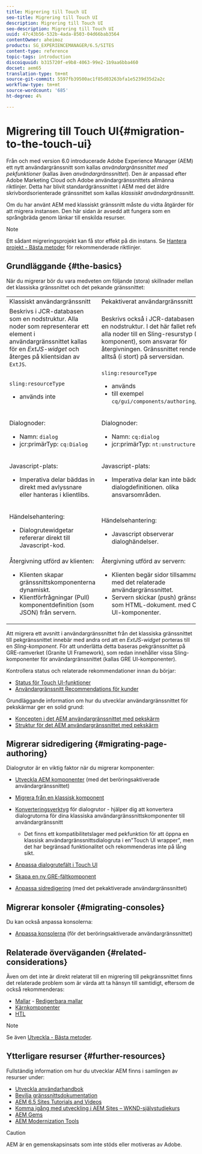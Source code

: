 ```yaml
---
title: Migrering till Touch UI
seo-title: Migrering till Touch UI
description: Migrering till Touch UI
seo-description: Migrering till Touch UI
uuid: 47c43b56-532b-4ada-8503-04d66bab3564
contentOwner: aheimoz
products: SG_EXPERIENCEMANAGER/6.5/SITES
content-type: reference
topic-tags: introduction
discoiquuid: b315720f-e9b8-4063-99e2-1b9aa6bba460
docset: aem65
translation-type: tm+mt
source-git-commit: 5597fb39500ac1f85d03263bfa1e5239d35d2a2c
workflow-type: tm+mt
source-wordcount: '685'
ht-degree: 4%

---
```



# Migrering till Touch UI{#migration-to-the-touch-ui}

Från och med version 6.0 introducerade Adobe Experience Manager (AEM) ett nytt användargränssnitt som kallas *användargränssnittet med pekfunktioner* (kallas även *användargränssnittet*). Den är anpassad efter Adobe Marketing Cloud och Adobe användargränssnittets allmänna riktlinjer. Detta har blivit standardgränssnittet i AEM med det äldre skrivbordsorienterade gränssnittet som kallas *klassiskt användargränssnitt*.

Om du har använt AEM med klassiskt gränssnitt måste du vidta åtgärder för att migrera instansen. Den här sidan är avsedd att fungera som en språngbräda genom länkar till enskilda resurser.

>[!NOTE]
>
>Ett sådant migreringsprojekt kan få stor effekt på din instans. Se [Hantera projekt - Bästa metoder](/help/managing/best-practices.md) för rekommenderade riktlinjer.

## Grundläggande {#the-basics}

När du migrerar bör du vara medveten om följande (stora) skillnader mellan det klassiska gränssnittet och det pekande gränssnittet:

<table>
 <tbody>
  <tr>
   <td>Klassiskt användargränssnitt</td>
   <td>Pekaktiverat användargränssnitt</td>
  </tr>
  <tr>
   <td>Beskrivs i JCR-databasen som en nodstruktur. Alla noder som representerar ett element i användargränssnittet kallas för en <em>ExtJS-widget</em> och återges på klientsidan av <code>ExtJS</code>.</td>
   <td>Beskrivs också i JCR-databasen som en nodstruktur. I det här fallet refererar alla noder till en Sling-resurstyp (Sling-komponent), som ansvarar för återgivningen. Gränssnittet renderas alltså (i stort) på serversidan.</td>
  </tr>
  <tr>
   <td><p><code>sling:resourceType</code></p>
    <ul>
     <li>används inte</li>
    </ul> </td>
   <td><code>sling:resourceType</code>
    <ul>
     <li>används</li>
     <li>till exempel<br /> <code>cq/gui/components/authoring/dialog</code><br /> </li>
    </ul> </td>
  </tr>
  <tr>
   <td><p>Dialognoder:</p>
    <ul>
     <li>Namn: <code>dialog</code></li>
     <li>jcr:primärTyp: <code>cq:Dialog</code></li>
    </ul> </td>
   <td><p>Dialognoder:</p>
    <ul>
     <li>Namn: <code>cq:dialog</code></li>
     <li>jcr:primärTyp: <code>nt:unstructured</code></li>
    </ul> </td>
  </tr>
  <tr>
   <td><p>Javascript-plats:</p>
    <ul>
     <li>Imperativa delar bäddas in direkt med avlyssnare eller hanteras i klientlibs.</li>
    </ul> </td>
   <td><p>Javascript-plats:</p>
    <ul>
     <li>Imperativa delar kan inte bäddas in i dialogdefinitionen. olika ansvarsområden.</li>
    </ul> </td>
  </tr>
  <tr>
   <td><p>Händelsehantering:</p>
    <ul>
     <li>Dialogrutewidgetar refererar direkt till Javascript-kod.</li>
    </ul> </td>
   <td><p>Händelsehantering:</p>
    <ul>
     <li>Javascript observerar dialoghändelser.</li>
    </ul> </td>
  </tr>
  <tr>
   <td>Återgivning utförd av klienten:
    <ul>
     <li>Klienten skapar gränssnittskomponenterna dynamiskt.</li>
     <li>Klientförfrågningar (Pull) komponentdefinition (som JSON) från servern.</li>
    </ul> </td>
   <td>Återgivning utförd av servern:
    <ul>
     <li>Klienten begär sidor tillsammans med det relaterade användargränssnittet.</li>
     <li>Servern skickar (push) gränssnittet som HTML-dokument. med Coral UI-komponenter.<br /> </li>
    </ul> </td>
  </tr>
 </tbody>
</table>

Att migrera ett avsnitt i användargränssnittet från det klassiska gränssnittet till pekgränssnittet innebär med andra ord att en *ExtJS-widget* porteras till en *Sling-komponent*. För att underlätta detta baseras pekgränssnittet på GRE-ramverket (Granite UI Framework), som redan innehåller vissa Sling-komponenter för användargränssnittet (kallas GRE UI-komponenter).

Kontrollera status och relaterade rekommendationer innan du börjar:

* [Status för Touch UI-funktioner](/help/release-notes/touch-ui-features-status.md)
* [Användargränssnitt Recommendations för kunder](/help/sites-deploying/ui-recommendations.md)

Grundläggande information om hur du utvecklar användargränssnittet för pekskärmar ger en solid grund:

* [Koncepten i det AEM användargränssnittet med pekskärm](/help/sites-developing/touch-ui-concepts.md)
* [Struktur för det AEM användargränssnittet med pekskärm](/help/sites-developing/touch-ui-structure.md)

## Migrerar sidredigering {#migrating-page-authoring}

Dialogrutor är en viktig faktor när du migrerar komponenter:

* [Utveckla AEM komponenter](/help/sites-developing/developing-components.md)  (med det beröringsaktiverade användargränssnittet)
* [Migrera från en klassisk komponent](/help/sites-developing/developing-components.md#migrating-from-a-classic-component)
* [Konverteringsverktyg](/help/sites-developing/dialog-conversion.md)  för dialogrutor - hjälper dig att konvertera dialogrutorna för dina klassiska användargränssnittskomponenter till användargränssnitt

   * Det finns ett kompatibilitetslager med pekfunktion för att öppna en klassisk användargränssnittsdialogruta i en&quot;Touch UI wrapper&quot;, men det har begränsad funktionalitet och rekommenderas inte på lång sikt.

* [Anpassa dialogrutefält i Touch UI](https://helpx.adobe.com/experience-manager/kt/eseminars/gems/aem-customizing-dialog-fields-in-touch-ui.html)
* [Skapa en ny GRE-fältkomponent](/help/sites-developing/granite-ui-component.md)
* [Anpassa sidredigering](/help/sites-developing/customizing-page-authoring-touch.md)  (med det pekaktiverade användargränssnittet)

## Migrerar konsoler {#migrating-consoles}

Du kan också anpassa konsolerna:

* [Anpassa konsolerna](/help/sites-developing/customizing-consoles-touch.md)  (för det beröringsaktiverade användargränssnittet)

## Relaterade överväganden {#related-considerations}

Även om det inte är direkt relaterat till en migrering till pekgränssnittet finns det relaterade problem som är värda att ta hänsyn till samtidigt, eftersom de också rekommenderas:

* [Mallar](/help/sites-developing/templates.md)  -  [Redigerbara mallar](/help/sites-developing/page-templates-editable.md)
* [Kärnkomponenter](https://docs.adobe.com/content/help/en/experience-manager-core-components/using/introduction.html)
* [HTL](https://docs.adobe.com/content/help/en/experience-manager-htl/using/overview.html)

>[!NOTE]
>
>Se även [Utveckla - Bästa metoder](/help/sites-developing/best-practices.md).

## Ytterligare resurser {#further-resources}

Fullständig information om hur du utvecklar AEM finns i samlingen av resurser under:

* [Utveckla användarhandbok](/help/sites-developing/home.md)
* [Bevilja gränssnittsdokumentation](https://helpx.adobe.com/experience-manager/6-5/sites/developing/using/reference-materials/granite-ui/api/jcr_root/libs/granite/ui/index.html)
* [AEM 6.5 Sites Tutorials and Videos](https://docs.adobe.com/content/help/en/experience-manager-learn/sites/overview.html)
* [Komma igång med utveckling i AEM Sites – WKND-självstudiekurs](/help/sites-developing/getting-started.md)
* [AEM Gems](https://helpx.adobe.com/experience-manager/kt/eseminars/gems/aem-index.html)
* [AEM Modernization Tools](https://opensource.adobe.com/aem-modernize-tools/)

>[!CAUTION]
>
>AEM är en gemenskapsinsats som inte stöds eller motiveras av Adobe.

